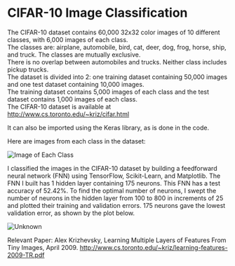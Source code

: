 # CIFAR-10 Image Classification

The CIFAR-10 dataset contains 60,000 32x32 color images of 10 different classes, with 6,000 images of each class.  
The classes are:  airplane, automobile, bird, cat, deer, dog, frog, horse, ship, and truck.  The classes are mutually exclusive.  
There is no overlap between automobiles and trucks.  Neither class includes pickup trucks.  
The dataset is divided into 2:  one training dataset containing 50,000 images and one test dataset containing 10,000 images.  
The training dataset contains 5,000 images of each class and the test dataset contains 1,000 images of each class.  
The CIFAR-10 dataset is available at http://www.cs.toronto.edu/~kriz/cifar.html

It can also be imported using the Keras library, as is done in the code.

Here are images from each class in the dataset:

![Image of Each Class](https://github.com/user-attachments/assets/556abb86-2a29-415b-beab-2879f56b99c5)

I classified the images in the CIFAR-10 dataset by building a feedforward neural network (FNN) using TensorFlow, Scikit-Learn, and Matplotlib.
The FNN I built has 1 hidden layer containing 175 neurons.  This FNN has a test accuracy of 52.42%.
To find the optimal number of neurons, I swept the number of neurons in the hidden layer from 100 to 800 in increments of 25 and plotted their training 
and validation errors.
175 neurons gave the lowest validation error, as shown by the plot below.

![Unknown](https://github.com/user-attachments/assets/6b0563f9-37ac-4317-bdda-7fad751e0756)

Relevant Paper:
Alex Krizhevsky, Learning Multiple Layers of Features From Tiny Images, April 2009. 
http://www.cs.toronto.edu/~kriz/learning-features-2009-TR.pdf
